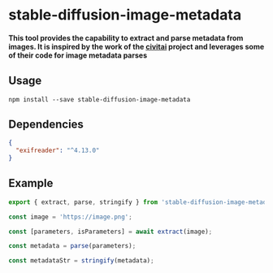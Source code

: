# stable-diffusion-image-metadata

#### This tool provides the capability to extract and parse metadata from images. It is inspired by the work of the [civitai][civitai] project and leverages some of their code for image metadata parses

## Usage

`npm install --save stable-diffusion-image-metadata`

## Dependencies

```json
{
  "exifreader": "^4.13.0"
}
```

## Example

```typescript
export { extract, parse, stringify } from 'stable-diffusion-image-metadata';

const image = 'https://image.png';

const [parameters, isParameters] = await extract(image);

const metadata = parse(parameters);

const metadataStr = stringify(metadata);
```

[civitai]: https://github.com/civitai/civitai/blob/b367192a05a3ac0d9a064f978ba3077d8e0aab1b/src/utils/metadata/automatic.metadata.ts
